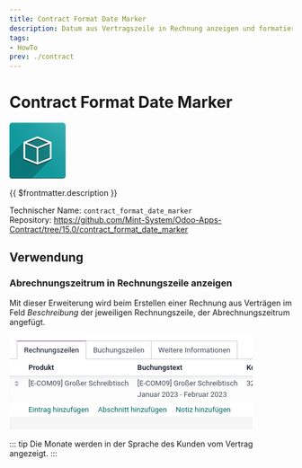 ```yaml
---
title: Contract Format Date Marker
description: Datum aus Vertragszeile in Rechnung anzeigen und formatieren.
tags:
- HowTo
prev: ./contract
---
```

# Contract Format Date Marker
![icon_oms_box](attachments/icon_oms_box.png)

{{ $frontmatter.description }}

Technischer Name: `contract_format_date_marker`\
Repository: <https://github.com/Mint-System/Odoo-Apps-Contract/tree/15.0/contract_format_date_marker>

## Verwendung

### Abrechnungszeitrum in Rechnungszeile anzeigen

Mit dieser Erweiterung wird beim Erstellen einer Rechnung aus Verträgen im Feld *Beschreibung* der jeweiligen Rechnungszeile, der Abrechnungszeitrum angefügt.

![](attachments/Contract%20Format%20Date%20Marker.png)

::: tip
Die Monate werden in der Sprache des Kunden vom Vertrag angezeigt.
:::